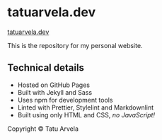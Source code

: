 # tatuarvela.dev

[tatuarvela.dev](https://tatuarvela.dev)

This is the repository for my personal website.

## Technical details

* Hosted on GitHub Pages
* Built with Jekyll and Sass
* Uses npm for development tools
* Linted with Prettier, Stylelint and Markdownlint
* Built using only HTML and CSS, _no JavaScript!_

Copyright © Tatu Arvela
